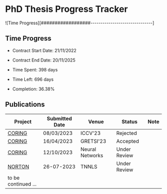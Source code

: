 # PhD Thesis Progress Tracker

![Time Progress][##################-------------------------------]

## Time Progress

- Contract Start Date: 21/11/2022
- Contract End Date: 20/11/2025

- Time Spent: 398 days
- Time Left: 696 days
- Completion: 36.38%

## Publications

| Project                                             | Submitted Date | Venue           | Status         | Note   |
|-----------------------------------------------------|----------------|-----------------|----------------|--------|
| [CORING](https://github.com/pvtien96/CORING)        | 08/03/2023     | ICCV'23         | Rejected       |        |
| [CORING](https://github.com/pvtien96/CORING_GRETSI) | 16/04/2023     | GRETSI'23       | Accepted       |        |
| [CORING](https://github.com/pvtien96/CORING)        | 12/10/2023     | Neural Networks | Under Review   |        |
| [NORTON](https://github.com/pvtien96/NORTON)        | 26-07-2023     | TNNLS           | Under Review   |        |
| to be continued ...                                 |                |                 |                |        |
